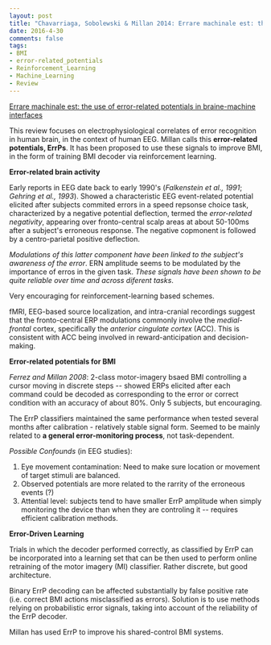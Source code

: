 ```yaml
---
layout: post
title: "Chavarriaga, Sobolewski & Millan 2014: Errare machinale est: the use of error-related potentials in brain-machine interfaces"
date: 2016-4-30
comments: false
tags:
- BMI
- error-related_potentials
- Reinforcement_Learning
- Machine_Learning
- Review
---
```


[Errare machinale est: the use of error-related potentials in braine-machine interfaces](http://journal.frontiersin.org/article/10.3389/fnins.2014.00208/full)

This review focuses on electrophysiological correlates of error recognition in human brain, in the context of human EEG. Millan calls this **error-related potentials, ErrPs**. It has been proposed to use these signals to improve BMI, in the form of training BMI decoder via reinforcement learning.

**Error-related brain activity**

Early reports in EEG date back to early 1990's (*Falkenstein et al., 1991*; *Gehring et al., 1993*). Showed a characteristic EEG event-related potential elicited after subjects commited errors in a speed repsonse choice task, characterized by a negative potential deflection, termed the *error-related negativity*, appearing over fronto-central scalp areas at about 50-100ms after a subject's erroneous response. The negative copmonent is followed by a centro-parietal positive deflection.

*Modulations of this latter component have been linked to the subject's awareness of the error*. ERN amplitude seems to be modulated by the importance of erros in the given task. *These signals have been shown to be quite reliable over time and across diferent tasks*.

Very encouraging for reinforcement-learning based schemes.

fMRI, EEG-based source localization, and intra-cranial recordings suggest that the fronto-central ERP modulations commonly involve the *medial-frontal* cortex, specifically the *anterior cingulate cortex* (ACC). This is consistent with ACC being involved in reward-anticipation and decision-making.

**Error-related potentials for BMI**

*Ferrez and Millan 2008*: 2-class motor-imagery bsaed BMI controlling a cursor moving in discrete steps -- showed ERPs elicited after each command could be decoded as corresponding to the error or correct condition with an accuracy of about 80%. Only 5 subjects, but encouraging.

The ErrP classifiers maintained the same performance when tested several months after calibration - relatively stable signal form. Seemed to be mainly related to **a general error-monitoring process**, not task-dependent.

*Possible Confounds* (in EEG studies):

1. Eye movement contamination: Need to make sure location or movement of target stimuli are balanced.
2. Observed potentials are more related to the rarrity of the erroneous events (?)
3. Attential level: subjects tend to have smaller ErrP amplitude when simply monitoring the device than when they are controling it -- requires efficient calibration methods.

**Error-Driven Learning**

Trials in which the decoder performed correctly, as classified by ErrP can be incorporated into a learning set that can be then used to perform online retraining of the motor imagery (MI) classifier. Rather discrete, but good architecture.

Binary ErrP decoding can be affected substantially by false positive rate (i.e. correct BMI actions misclassified as errors). Solution is to use methods relying on probabilistic error signals, taking into account of the reliability of the ErrP decoder.

Millan has used ErrP to improve his shared-control BMI systems.
